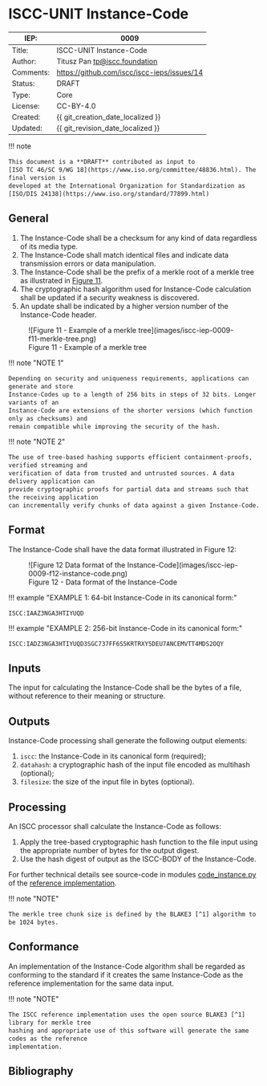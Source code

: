 # ISCC-UNIT Instance-Code

| IEP:      | 0009                                        |
|-----------|---------------------------------------------|
| Title:    | ISCC-UNIT Instance-Code                     |
| Author:   | Titusz Pan <tp@iscc.foundation>             |
| Comments: | https://github.com/iscc/iscc-ieps/issues/14 |
| Status:   | DRAFT                                       |
| Type:     | Core                                        |
| License:  | CC-BY-4.0                                   |
| Created:  | {{ git_creation_date_localized }}           |
| Updated:  | {{ git_revision_date_localized }}           |

!!! note

    This document is a **DRAFT** contributed as input to 
    [ISO TC 46/SC 9/WG 18](https://www.iso.org/committee/48836.html). The final version is 
    developed at the International Organization for Standardization as
    [ISO/DIS 24138](https://www.iso.org/standard/77899.html)

## General

1. The Instance-Code shall be a checksum for any kind of data regardless of its media type.
2. The Instance-Code shall match identical files and indicate data transmission errors or data manipulation.
3. The Instance-Code shall be the prefix of a merkle root of a merkle tree as illustrated in [Figure 11](#fig-merkle-tree).
4. The cryptographic hash algorithm used for Instance-Code calculation shall be updated if a security weakness is discovered.
5. An update shall be indicated by a higher version number of the Instance-Code header.


<figure markdown id="fig-merkle-tree">
  ![Figure 11 - Example of a merkle tree](images/iscc-iep-0009-f11-merkle-tree.png)
  <figcaption>Figure 11 - Example of a merkle tree</figcaption>
</figure>

!!! note "NOTE 1"

    Depending on security and uniqueness requirements, applications can generate and store 
    Instance-Codes up to a length of 256 bits in steps of 32 bits. Longer variants of an 
    Instance-Code are extensions of the shorter versions (which function only as checksums) and 
    remain compatible while improving the security of the hash.

!!! note "NOTE 2"

    The use of tree-based hashing supports efficient containment-proofs, verified streaming and 
    verification of data from trusted and untrusted sources. A data delivery application can 
    provide cryptographic proofs for partial data and streams such that the receiving application 
    can incrementally verify chunks of data against a given Instance-Code.

## Format

The Instance-Code shall have the data format illustrated in Figure 12:

<figure markdown>
  ![Figure 12 Data format of the Instance-Code](images/iscc-iep-0009-f12-instance-code.png)
  <figcaption>Figure 12 - Data format of the Instance-Code</figcaption>
</figure>

!!! example "EXAMPLE 1: 64-bit Instance-Code in its canonical form:"

    ISCC:IAAZ3NGA3HTIYUQD

!!! example "EXAMPLE 2: 256-bit Instance-Code in its canonical form:"

    ISCC:IADZ3NGA3HTIYUQD3SGC737FF6S5KRTRXY5DEU7ANCEMVTT4MDS2OQY

## Inputs

The input for calculating the Instance-Code shall be the bytes of a file, without reference to 
their meaning or structure.

## Outputs

Instance-Code processing shall generate the following output elements:

1. `iscc`: the Instance-Code in its canonical form (required);
2. `datahash`: a cryptographic hash of the input file encoded as multihash (optional);
3. `filesize`: the size of the input file in bytes (optional).

## Processing

An ISCC processor shall calculate the Instance-Code as follows:

1. Apply the tree-based cryptographic hash function to the file input using the appropriate number of bytes for the output digest.
2. Use the hash digest of output as the ISCC-BODY of the Instance-Code.

For further technical details see source-code in modules 
[code_instance.py](https://github.com/iscc/iscc-core/blob/main/iscc_core/code_instance.py) of the 
[reference implementation](https://github.com/iscc/iscc-core).

!!! note "NOTE"

    The merkle tree chunk size is defined by the BLAKE3 [^1] algorithm to be 1024 bytes.

## Conformance

An implementation of the Instance-Code algorithm shall be regarded as conforming to the standard 
if it creates the same Instance-Code as the reference implementation for the same data input.

!!! note "NOTE"

    The ISCC reference implementation uses the open source BLAKE3 [^1] library for merkle tree 
    hashing and appropriate use of this software will generate the same codes as the reference 
    implementation.

## Bibliography

[^1]: O’Connor, J., Aumasson, J.P., Neves, S., Wilcox-O’Hearn, Z., *BLAKE3: one function, fast everywhere.* 
Version 20211102173700, accessed July 2022. 
Available at https://github.com/BLAKE3-team/BLAKE3-specs/blob/master/blake3.pdf


